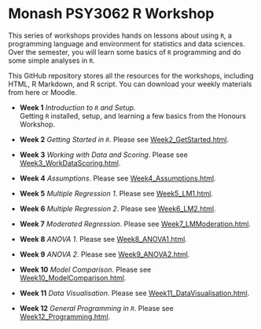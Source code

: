# Monash PSY3062 R Workshop

This series of workshops provides hands on lessons about using `R`, a programming language and environment for statistics and data sciences. Over the semester, you will learn some basics of `R` programming and do some simple analyses in `R`.

This GitHub repository stores all the resources for the workshops, including HTML, R Markdown, and R script. You can download your weekly materials from here or Moodle.

- **Week 1** *Introduction to `R` and Setup*.  
  Getting `R` installed, setup, and learning a few basics from the Honours Workshop. 

- **Week 2** *Getting Started in `R`*.
  Please see [Week2_GetStarted.html](Week2_GetStarted.html).
  
- **Week 3** *Working with Data and Scoring*.
  Please see [Week3_WorkDataScoring.html](Week3_WorkDataScoring.html).
  
- **Week 4** *Assumptions*.
  Please see [Week4_Assumptions.html](Week4_Assumptions.html).

- **Week 5** *Multiple Regression 1*.
  Please see [Week5_LM1.html](Week5_LM1.html).
  
- **Week 6** *Multiple Regression 2*.
  Please see [Week6_LM2.html](Week6_LM2.html).

- **Week 7** *Moderated Regression*.
  Please see [Week7_LMModeration.html](Week7_LMModeration.html).
  
- **Week 8** *ANOVA 1*.
  Please see [Week8_ANOVA1.html](Week8_ANOVA1.html).
  
- **Week 9** *ANOVA 2*.
  Please see [Week9_ANOVA2.html](Week9_ANOVA2.html).
  
- **Week 10** *Model Comparison*.
  Please see [Week10_ModelComparison.html](Week10_ModelComparison.html).
  
- **Week 11** *Data Visualisation*.
  Please see [Week11_DataVisualisation.html](Week11_DataVisualisation.html).
  
- **Week 12** *General Programming in `R`*.
  Please see [Week12_Programming.html](Week12_Programming.html).